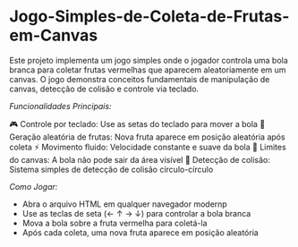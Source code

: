 # Jogo-Simples-de-Coleta-de-Frutas-em-Canvas
Este projeto implementa um jogo simples onde o jogador controla uma bola branca para coletar frutas vermelhas que aparecem aleatoriamente em um canvas. O jogo demonstra conceitos fundamentais de manipulação de canvas, detecção de colisão e controle via teclado.

*Funcionalidades Principais:*

🎮 Controle por teclado: Use as setas do teclado para mover a bola
🍎 Geração aleatória de frutas: Nova fruta aparece em posição aleatória após coleta
⚡ Movimento fluido: Velocidade constante e suave da bola
🛑 Limites do canvas: A bola não pode sair da área visível
🔄 Detecção de colisão: Sistema simples de detecção de colisão círculo-círculo

*Como Jogar:*
- Abra o arquivo HTML em qualquer navegador modernp
- Use as teclas de seta (← ↑ → ↓) para controlar a bola branca
- Mova a bola sobre a fruta vermelha para coletá-la
- Após cada coleta, uma nova fruta aparece em posição aleatória
